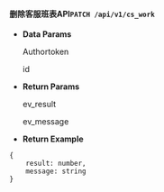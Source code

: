 #### 删除客服班表API`PATCH /api/v1/cs_work`

* **Data Params**

  Authortoken

  id

* **Return Params**

  ev\_result

  ev\_message

* **Return Example**

```
{
    result: number,
    message: string
}
```




